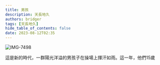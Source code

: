 ```yaml
---
title: 男孩
description: 天長地久
authors: bridger
tags: [天長地久]
hide_table_of_contents: false
date: 2023-08-12T02:35
---
```


![IMG-7498](https://e.brid.cf/i/2023/08/12/nseu4m.webp)

<!-- truncate -->
  
  
這是新的時代，一群陽光洋溢的男孩子在操場上揮汗如雨。這一年，他們15歲